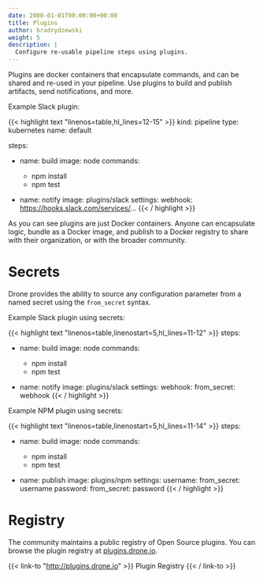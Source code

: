 ```yaml
---
date: 2000-01-01T00:00:00+00:00
title: Plugins
author: bradrydzewski
weight: 5
description: |
  Configure re-usable pipeline steps using plugins.
---
```


Plugins are docker containers that encapsulate commands, and can be shared and re-used in your pipeline. Use plugins to build and publish artifacts, send notifications, and more.

Example Slack plugin:

{{< highlight text "linenos=table,hl_lines=12-15" >}}
kind: pipeline
type: kubernetes
name: default

steps:
- name: build
  image: node
  commands:
  - npm install
  - npm test

- name: notify
  image: plugins/slack
  settings:
    webhook: https://hooks.slack.com/services/...
{{< / highlight >}}

As you can see plugins are just Docker containers. Anyone can encapsulate logic, bundle as a Docker image, and publish to a Docker registry to share with their organization, or with the broader community.

# Secrets

Drone provides the ability to source any configuration parameter from a named secret using the `from_secret` syntax.

Example Slack plugin using secrets:

{{< highlight text "linenos=table,linenostart=5,hl_lines=11-12" >}}
steps:
- name: build
  image: node
  commands:
  - npm install
  - npm test

- name: notify
  image: plugins/slack
  settings:
    webhook:
      from_secret: webhook
{{< / highlight >}}

Example NPM plugin using secrets:

{{< highlight text "linenos=table,linenostart=5,hl_lines=11-14" >}}
steps:
- name: build
  image: node
  commands:
  - npm install
  - npm test

- name: publish
  image: plugins/npm
  settings:
    username:
      from_secret: username
    password:
      from_secret: password
{{< / highlight >}}

# Registry

The community maintains a public registry of Open Source plugins. You can browse the plugin registry at [plugins.drone.io](http://plugins.drone.io).

{{< link-to "http://plugins.drone.io" >}}
Plugin Registry
{{< / link-to >}}